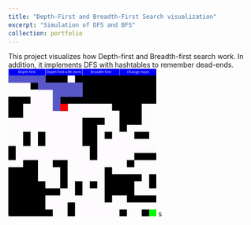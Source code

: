 ```yaml
---
title: "Depth-First and Breadth-First Search visualization"
excerpt: "Simulation of DFS and BFS"
collection: portfolio
---
```


This project visualizes how Depth-first and Breadth-first search work. In addition, it implements DFS with hashtables to remember dead-ends. <img width="300" height="300" src='../images/demo.gif'>
s